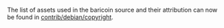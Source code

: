 The list of assets used in the baricoin source and their attribution can now be found in [contrib/debian/copyright](../contrib/debian/copyright).
